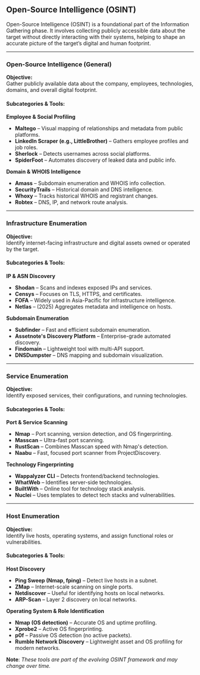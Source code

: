 ## Open-Source Intelligence (OSINT)

Open-Source Intelligence (OSINT) is a foundational part of the Information Gathering phase. It involves collecting publicly accessible data about the target without directly interacting with their systems, helping to shape an accurate picture of the target’s digital and human footprint.

---

### Open-Source Intelligence (General)

**Objective:**  
Gather publicly available data about the company, employees, technologies, domains, and overall digital footprint.

#### Subcategories & Tools:

**Employee & Social Profiling**
- **Maltego** – Visual mapping of relationships and metadata from public platforms.  
- **LinkedIn Scraper (e.g., LittleBrother)** – Gathers employee profiles and job roles.  
- **Sherlock** – Detects usernames across social platforms.  
- **SpiderFoot** – Automates discovery of leaked data and public info.

**Domain & WHOIS Intelligence**
- **Amass** – Subdomain enumeration and WHOIS info collection.  
- **SecurityTrails** – Historical domain and DNS intelligence.  
- **Whoxy** – Tracks historical WHOIS and registrant changes.  
- **Robtex** – DNS, IP, and network route analysis.

---

### Infrastructure Enumeration

**Objective:**  
Identify internet-facing infrastructure and digital assets owned or operated by the target.

#### Subcategories & Tools:

**IP & ASN Discovery**
- **Shodan** – Scans and indexes exposed IPs and services.  
- **Censys** – Focuses on TLS, HTTPS, and certificates.  
- **FOFA** – Widely used in Asia-Pacific for infrastructure intelligence.  
- **Netlas** – (2025) Aggregates metadata and intelligence on hosts.

**Subdomain Enumeration**
- **Subfinder** – Fast and efficient subdomain enumeration.  
- **Assetnote's Discovery Platform** – Enterprise-grade automated discovery.  
- **Findomain** – Lightweight tool with multi-API support.  
- **DNSDumpster** – DNS mapping and subdomain visualization.

---

### Service Enumeration

**Objective:**  
Identify exposed services, their configurations, and running technologies.

#### Subcategories & Tools:

**Port & Service Scanning**
- **Nmap** – Port scanning, version detection, and OS fingerprinting.  
- **Masscan** – Ultra-fast port scanning.  
- **RustScan** – Combines Masscan speed with Nmap's detection.  
- **Naabu** – Fast, focused port scanner from ProjectDiscovery.

**Technology Fingerprinting**
- **Wappalyzer CLI** – Detects frontend/backend technologies.  
- **WhatWeb** – Identifies server-side technologies.  
- **BuiltWith** – Online tool for technology stack analysis.  
- **Nuclei** – Uses templates to detect tech stacks and vulnerabilities.

---

### Host Enumeration

**Objective:**  
Identify live hosts, operating systems, and assign functional roles or vulnerabilities.

#### Subcategories & Tools:

**Host Discovery**
- **Ping Sweep (Nmap, fping)** – Detect live hosts in a subnet.  
- **ZMap** – Internet-scale scanning on single ports.  
- **Netdiscover** – Useful for identifying hosts on local networks.  
- **ARP-Scan** – Layer 2 discovery on local networks.

**Operating System & Role Identification**
- **Nmap (OS detection)** – Accurate OS and uptime profiling.  
- **Xprobe2** – Active OS fingerprinting.  
- **p0f** – Passive OS detection (no active packets).  
- **Rumble Network Discovery** – Lightweight asset and OS profiling for modern networks.

**Note**: _These tools are part of the evolving OSINT framework and may change over time._
